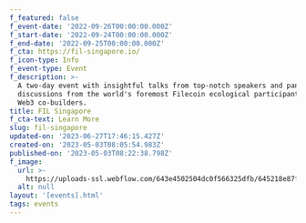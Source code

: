 ```yaml
---
f_featured: false
f_event-date: '2022-09-26T00:00:00.000Z'
f_start-date: '2022-09-24T00:00:00.000Z'
f_end-date: '2022-09-25T00:00:00.000Z'
f_cta: https://fil-singapore.io/
f_icon-type: Info
f_event-type: Event
f_description: >-
  A two-day event with insightful talks from top-notch speakers and panel
  discussions from the world's foremost Filecoin ecological participants and
  Web3 co-builders.
title: FIL Singapore
f_cta-text: Learn More
slug: fil-singapore
updated-on: '2023-06-27T17:46:15.427Z'
created-on: '2023-05-03T08:05:54.983Z'
published-on: '2023-05-03T08:22:38.798Z'
f_image:
  url: >-
    https://uploads-ssl.webflow.com/643e4502504dc0f566325dfb/645218e87f5430741f6d9bd6_fil-singapore.jpg
  alt: null
layout: '[events].html'
tags: events
---
```



